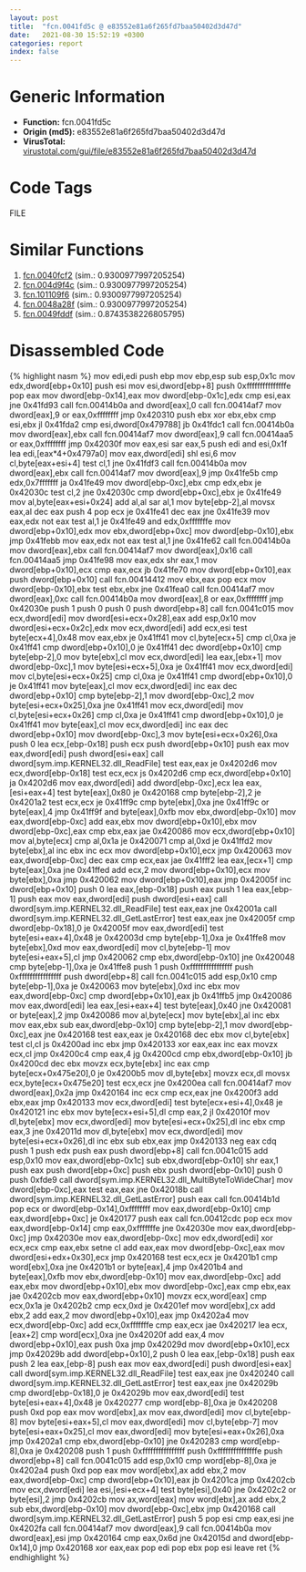 ```yaml
---
layout: post
title:  "fcn.0041fd5c @ e83552e81a6f265fd7baa50402d3d47d"
date:   2021-08-30 15:52:19 +0300
categories: report
index: false
---
```


# Generic Information
- **Function:** fcn.0041fd5c
- **Origin (md5):** e83552e81a6f265fd7baa50402d3d47d
- **VirusTotal:** [virustotal.com/gui/file/e83552e81a6f265fd7baa50402d3d47d][virustotal_ref]

# Code Tags
<span class="tag" id="FILE">FILE</span>


# Similar Functions

1. [fcn.0040fcf2][similar_1_ref] (sim.: 0.9300977997205254)
2. [fcn.004d9f4c][similar_2_ref] (sim.: 0.9300977997205254)
3. [fcn.101109f6][similar_3_ref] (sim.: 0.9300977997205254)
4. [fcn.0048a28f][similar_4_ref] (sim.: 0.9300977997205254)
5. [fcn.0049fddf][similar_5_ref] (sim.: 0.8743538226805795)


# Disassembled Code

{% highlight nasm %}
mov edi,edi
push ebp
mov ebp,esp
sub esp,0x1c
mov edx,dword[ebp+0x10]
push esi
mov esi,dword[ebp+8]
push 0xfffffffffffffffe
pop eax
mov dword[ebp-0x14],eax
mov dword[ebp-0x1c],edx
cmp esi,eax
jne 0x41fd93
call fcn.00414b0a
and dword[eax],0
call fcn.00414af7
mov dword[eax],9
or eax,0xffffffff
jmp 0x420310
push ebx
xor ebx,ebx
cmp esi,ebx
jl 0x41fda2
cmp esi,dword[0x479788]
jb 0x41fdc1
call fcn.00414b0a
mov dword[eax],ebx
call fcn.00414af7
mov dword[eax],9
call fcn.00414aa5
or eax,0xffffffff
jmp 0x42030f
mov eax,esi
sar eax,5
push edi
and esi,0x1f
lea edi,[eax*4+0x4797a0]
mov eax,dword[edi]
shl esi,6
mov cl,byte[eax+esi+4]
test cl,1
jne 0x41fdf3
call fcn.00414b0a
mov dword[eax],ebx
call fcn.00414af7
mov dword[eax],9
jmp 0x41fe5b
cmp edx,0x7fffffff
ja 0x41fe49
mov dword[ebp-0xc],ebx
cmp edx,ebx
je 0x42030c
test cl,2
jne 0x42030c
cmp dword[ebp+0xc],ebx
je 0x41fe49
mov al,byte[eax+esi+0x24]
add al,al
sar al,1
mov byte[ebp-2],al
movsx eax,al
dec eax
push 4
pop ecx
je 0x41fe41
dec eax
jne 0x41fe39
mov eax,edx
not eax
test al,1
je 0x41fe49
and edx,0xfffffffe
mov dword[ebp+0x10],edx
mov ebx,dword[ebp+0xc]
mov dword[ebp-0x10],ebx
jmp 0x41febb
mov eax,edx
not eax
test al,1
jne 0x41fe62
call fcn.00414b0a
mov dword[eax],ebx
call fcn.00414af7
mov dword[eax],0x16
call fcn.00414aa5
jmp 0x41fe98
mov eax,edx
shr eax,1
mov dword[ebp+0x10],ecx
cmp eax,ecx
jb 0x41fe70
mov dword[ebp+0x10],eax
push dword[ebp+0x10]
call fcn.00414412
mov ebx,eax
pop ecx
mov dword[ebp-0x10],ebx
test ebx,ebx
jne 0x41fea0
call fcn.00414af7
mov dword[eax],0xc
call fcn.00414b0a
mov dword[eax],8
or eax,0xffffffff
jmp 0x42030e
push 1
push 0
push 0
push dword[ebp+8]
call fcn.0041c015
mov ecx,dword[edi]
mov dword[esi+ecx+0x28],eax
add esp,0x10
mov dword[esi+ecx+0x2c],edx
mov ecx,dword[edi]
add ecx,esi
test byte[ecx+4],0x48
mov eax,ebx
je 0x41ff41
mov cl,byte[ecx+5]
cmp cl,0xa
je 0x41ff41
cmp dword[ebp+0x10],0
je 0x41ff41
dec dword[ebp+0x10]
cmp byte[ebp-2],0
mov byte[ebx],cl
mov ecx,dword[edi]
lea eax,[ebx+1]
mov dword[ebp-0xc],1
mov byte[esi+ecx+5],0xa
je 0x41ff41
mov ecx,dword[edi]
mov cl,byte[esi+ecx+0x25]
cmp cl,0xa
je 0x41ff41
cmp dword[ebp+0x10],0
je 0x41ff41
mov byte[eax],cl
mov ecx,dword[edi]
inc eax
dec dword[ebp+0x10]
cmp byte[ebp-2],1
mov dword[ebp-0xc],2
mov byte[esi+ecx+0x25],0xa
jne 0x41ff41
mov ecx,dword[edi]
mov cl,byte[esi+ecx+0x26]
cmp cl,0xa
je 0x41ff41
cmp dword[ebp+0x10],0
je 0x41ff41
mov byte[eax],cl
mov ecx,dword[edi]
inc eax
dec dword[ebp+0x10]
mov dword[ebp-0xc],3
mov byte[esi+ecx+0x26],0xa
push 0
lea ecx,[ebp-0x18]
push ecx
push dword[ebp+0x10]
push eax
mov eax,dword[edi]
push dword[esi+eax]
call dword[sym.imp.KERNEL32.dll_ReadFile]
test eax,eax
je 0x4202d6
mov ecx,dword[ebp-0x18]
test ecx,ecx
js 0x4202d6
cmp ecx,dword[ebp+0x10]
ja 0x4202d6
mov eax,dword[edi]
add dword[ebp-0xc],ecx
lea eax,[esi+eax+4]
test byte[eax],0x80
je 0x420168
cmp byte[ebp-2],2
je 0x4201a2
test ecx,ecx
je 0x41ff9c
cmp byte[ebx],0xa
jne 0x41ff9c
or byte[eax],4
jmp 0x41ff9f
and byte[eax],0xfb
mov ebx,dword[ebp-0x10]
mov eax,dword[ebp-0xc]
add eax,ebx
mov dword[ebp+0x10],ebx
mov dword[ebp-0xc],eax
cmp ebx,eax
jae 0x420086
mov ecx,dword[ebp+0x10]
mov al,byte[ecx]
cmp al,0x1a
je 0x420071
cmp al,0xd
je 0x41ffd2
mov byte[ebx],al
inc ebx
inc ecx
mov dword[ebp+0x10],ecx
jmp 0x420063
mov eax,dword[ebp-0xc]
dec eax
cmp ecx,eax
jae 0x41fff2
lea eax,[ecx+1]
cmp byte[eax],0xa
jne 0x41ffed
add ecx,2
mov dword[ebp+0x10],ecx
mov byte[ebx],0xa
jmp 0x420062
mov dword[ebp+0x10],eax
jmp 0x42005f
inc dword[ebp+0x10]
push 0
lea eax,[ebp-0x18]
push eax
push 1
lea eax,[ebp-1]
push eax
mov eax,dword[edi]
push dword[esi+eax]
call dword[sym.imp.KERNEL32.dll_ReadFile]
test eax,eax
jne 0x42001a
call dword[sym.imp.KERNEL32.dll_GetLastError]
test eax,eax
jne 0x42005f
cmp dword[ebp-0x18],0
je 0x42005f
mov eax,dword[edi]
test byte[esi+eax+4],0x48
je 0x42003d
cmp byte[ebp-1],0xa
je 0x41ffe8
mov byte[ebx],0xd
mov eax,dword[edi]
mov cl,byte[ebp-1]
mov byte[esi+eax+5],cl
jmp 0x420062
cmp ebx,dword[ebp-0x10]
jne 0x420048
cmp byte[ebp-1],0xa
je 0x41ffe8
push 1
push 0xffffffffffffffff
push 0xffffffffffffffff
push dword[ebp+8]
call fcn.0041c015
add esp,0x10
cmp byte[ebp-1],0xa
je 0x420063
mov byte[ebx],0xd
inc ebx
mov eax,dword[ebp-0xc]
cmp dword[ebp+0x10],eax
jb 0x41ffb5
jmp 0x420086
mov eax,dword[edi]
lea eax,[esi+eax+4]
test byte[eax],0x40
jne 0x420081
or byte[eax],2
jmp 0x420086
mov al,byte[ecx]
mov byte[ebx],al
inc ebx
mov eax,ebx
sub eax,dword[ebp-0x10]
cmp byte[ebp-2],1
mov dword[ebp-0xc],eax
jne 0x420168
test eax,eax
je 0x420168
dec ebx
mov cl,byte[ebx]
test cl,cl
js 0x4200ad
inc ebx
jmp 0x420133
xor eax,eax
inc eax
movzx ecx,cl
jmp 0x4200c4
cmp eax,4
jg 0x4200cd
cmp ebx,dword[ebp-0x10]
jb 0x4200cd
dec ebx
movzx ecx,byte[ebx]
inc eax
cmp byte[ecx+0x475e20],0
je 0x4200b5
mov dl,byte[ebx]
movzx ecx,dl
movsx ecx,byte[ecx+0x475e20]
test ecx,ecx
jne 0x4200ea
call fcn.00414af7
mov dword[eax],0x2a
jmp 0x420164
inc ecx
cmp ecx,eax
jne 0x4200f3
add ebx,eax
jmp 0x420133
mov ecx,dword[edi]
test byte[ecx+esi+4],0x48
je 0x420121
inc ebx
mov byte[ecx+esi+5],dl
cmp eax,2
jl 0x42010f
mov dl,byte[ebx]
mov ecx,dword[edi]
mov byte[esi+ecx+0x25],dl
inc ebx
cmp eax,3
jne 0x42011d
mov dl,byte[ebx]
mov ecx,dword[edi]
mov byte[esi+ecx+0x26],dl
inc ebx
sub ebx,eax
jmp 0x420133
neg eax
cdq
push 1
push edx
push eax
push dword[ebp+8]
call fcn.0041c015
add esp,0x10
mov eax,dword[ebp-0x1c]
sub ebx,dword[ebp-0x10]
shr eax,1
push eax
push dword[ebp+0xc]
push ebx
push dword[ebp-0x10]
push 0
push 0xfde9
call dword[sym.imp.KERNEL32.dll_MultiByteToWideChar]
mov dword[ebp-0xc],eax
test eax,eax
jne 0x42018b
call dword[sym.imp.KERNEL32.dll_GetLastError]
push eax
call fcn.00414b1d
pop ecx
or dword[ebp-0x14],0xffffffff
mov eax,dword[ebp-0x10]
cmp eax,dword[ebp+0xc]
je 0x420177
push eax
call fcn.00412cdc
pop ecx
mov eax,dword[ebp-0x14]
cmp eax,0xfffffffe
jne 0x42030e
mov eax,dword[ebp-0xc]
jmp 0x42030e
mov eax,dword[ebp-0xc]
mov edx,dword[edi]
xor ecx,ecx
cmp eax,ebx
setne cl
add eax,eax
mov dword[ebp-0xc],eax
mov dword[esi+edx+0x30],ecx
jmp 0x420168
test ecx,ecx
je 0x4201b1
cmp word[ebx],0xa
jne 0x4201b1
or byte[eax],4
jmp 0x4201b4
and byte[eax],0xfb
mov ebx,dword[ebp-0x10]
mov eax,dword[ebp-0xc]
add eax,ebx
mov dword[ebp+0x10],ebx
mov dword[ebp-0xc],eax
cmp ebx,eax
jae 0x4202cb
mov eax,dword[ebp+0x10]
movzx ecx,word[eax]
cmp ecx,0x1a
je 0x4202b2
cmp ecx,0xd
je 0x4201ef
mov word[ebx],cx
add ebx,2
add eax,2
mov dword[ebp+0x10],eax
jmp 0x4202a4
mov ecx,dword[ebp-0xc]
add ecx,0xfffffffe
cmp eax,ecx
jae 0x420217
lea ecx,[eax+2]
cmp word[ecx],0xa
jne 0x42020f
add eax,4
mov dword[ebp+0x10],eax
push 0xa
jmp 0x42029d
mov dword[ebp+0x10],ecx
jmp 0x42029b
add dword[ebp+0x10],2
push 0
lea eax,[ebp-0x18]
push eax
push 2
lea eax,[ebp-8]
push eax
mov eax,dword[edi]
push dword[esi+eax]
call dword[sym.imp.KERNEL32.dll_ReadFile]
test eax,eax
jne 0x420240
call dword[sym.imp.KERNEL32.dll_GetLastError]
test eax,eax
jne 0x42029b
cmp dword[ebp-0x18],0
je 0x42029b
mov eax,dword[edi]
test byte[esi+eax+4],0x48
je 0x420277
cmp word[ebp-8],0xa
je 0x420208
push 0xd
pop eax
mov word[ebx],ax
mov eax,dword[edi]
mov cl,byte[ebp-8]
mov byte[esi+eax+5],cl
mov eax,dword[edi]
mov cl,byte[ebp-7]
mov byte[esi+eax+0x25],cl
mov eax,dword[edi]
mov byte[esi+eax+0x26],0xa
jmp 0x4202a1
cmp ebx,dword[ebp-0x10]
jne 0x420283
cmp word[ebp-8],0xa
je 0x420208
push 1
push 0xffffffffffffffff
push 0xfffffffffffffffe
push dword[ebp+8]
call fcn.0041c015
add esp,0x10
cmp word[ebp-8],0xa
je 0x4202a4
push 0xd
pop eax
mov word[ebx],ax
add ebx,2
mov eax,dword[ebp-0xc]
cmp dword[ebp+0x10],eax
jb 0x4201ca
jmp 0x4202cb
mov ecx,dword[edi]
lea esi,[esi+ecx+4]
test byte[esi],0x40
jne 0x4202c2
or byte[esi],2
jmp 0x4202cb
mov ax,word[eax]
mov word[ebx],ax
add ebx,2
sub ebx,dword[ebp-0x10]
mov dword[ebp-0xc],ebx
jmp 0x420168
call dword[sym.imp.KERNEL32.dll_GetLastError]
push 5
pop esi
cmp eax,esi
jne 0x4202fa
call fcn.00414af7
mov dword[eax],9
call fcn.00414b0a
mov dword[eax],esi
jmp 0x420164
cmp eax,0x6d
jne 0x42015d
and dword[ebp-0x14],0
jmp 0x420168
xor eax,eax
pop edi
pop ebx
pop esi
leave
ret
{% endhighlight %}


[similar_1_ref]: /report/fcn.0040fcf2@d9409903542212823b7b4709144a636b
[similar_2_ref]: /report/fcn.004d9f4c@be7fba7cc724acf4ae2900d99e0fc9c3
[similar_3_ref]: /report/fcn.101109f6@89dc67d2f980e8488f97b1bf8cb24258
[similar_4_ref]: /report/fcn.0048a28f@289859175c221b107317af7727d26c17
[similar_5_ref]: /report/fcn.0049fddf@279a61b1e76da49531f1f16fd1102a2d
[virustotal_ref]: https://www.virustotal.com/gui/file/e83552e81a6f265fd7baa50402d3d47d